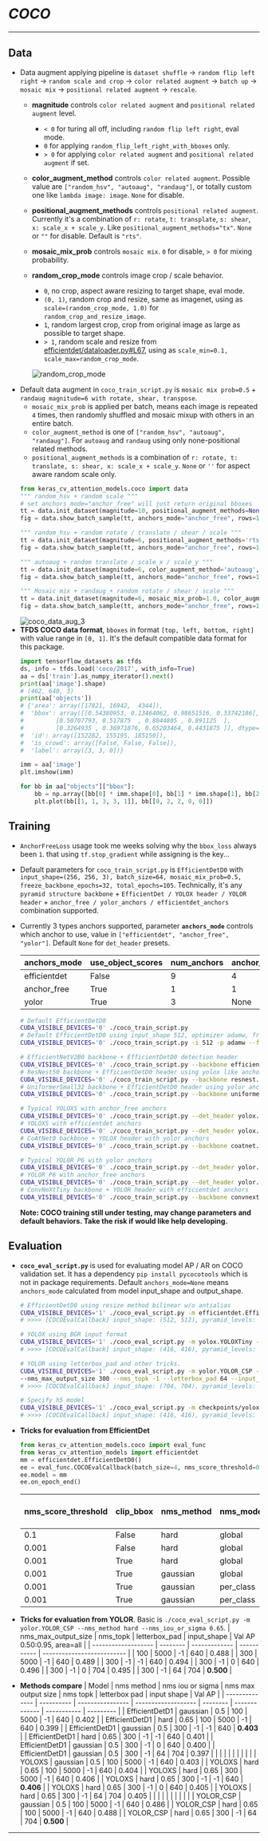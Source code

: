 # ___COCO___
***
## Data
  - Data augment applying pipeline is `dataset shuffle` -> `random flip left right` -> `random scale and crop` -> `color related augment` -> `batch up` -> `mosaic mix` -> `positional related augment` -> `rescale`.
    - **magnitude** controls `color related augment` and `positional related augment` level.
      - `< 0` for turing all off, including `random flip left right`, eval mode.
      - `0` for applying `random_flip_left_right_with_bboxes` only.
      - `> 0` for applying `color related augment` and `positional related augment` if set.
    - **color_augment_method** controls `color related augment`. Possible value are `["random_hsv", "autoaug", "randaug"]`, or totally custom one like `lambda image: image`. `None` for disable.
    - **positional_augment_methods** controls `positional related augment`. Currently it's a combination of `r: rotate`, `t: transplate`, `s: shear`, `x: scale_x + scale_y`. Like `positional_augment_methods="tx"`. `None` or `""` for disable. Default is `"rts"`.
    - **mosaic_mix_prob** controls `mosaic mix`. `0` for disable, `> 0` for mixing probability.
    - **random_crop_mode** controls image crop / scale behavior.
      - `0`, no crop, aspect aware resizing to target shape, eval mode.
      - `(0, 1)`, random crop and resize, same as imagenet, using as `scale=(random_crop_mode, 1.0)` for `random_crop_and_resize_image`.
      - `1`, random largest crop, crop from original image as large as possible to target shape.
      - `> 1`, random scale and resize from [efficientdet/dataloader.py#L67](https://github.com/google/automl/tree/master/efficientdet/dataloader.py#L67), using as `scale_min=0.1, scale_max=random_crop_mode`.

      ![random_crop_mode](https://user-images.githubusercontent.com/5744524/201467046-cfd55129-c893-49a9-8de4-bf33e57de4fa.PNG)
  - Default data augment in `coco_train_script.py` is `mosaic mix prob=0.5` + `randaug magnitude=6 with rotate, shear, transpose`.
    - `mosaic_mix_prob` is applied per batch, means each image is repeated `4` times, then randomly shuffled and mosaic mixup with others in an entire batch.
    - `color_augment_method` is one of `["random_hsv", "autoaug", "randaug"]`. For `autoaug` and `randaug` using only none-positional related methods.
    - `positional_augment_methods` is a combination of `r: rotate, t: translate, s: shear, x: scale_x + scale_y`. `None` or `''` for aspect aware random scale only.
    ```py
    from keras_cv_attention_models.coco import data
    """ random_hsv + random scale """
    # set anchors_mode="anchor_free" will just return original bboxes
    tt = data.init_dataset(magnitude=10, positional_augment_methods=None, anchors_mode="anchor_free", batch_size=4)[0]
    fig = data.show_batch_sample(tt, anchors_mode="anchor_free", rows=1)

    """ random_hsv + random rotate / translate / shear / scale """
    tt = data.init_dataset(magnitude=6, positional_augment_methods='rts', anchors_mode="anchor_free", batch_size=4)[0]
    fig = data.show_batch_sample(tt, anchors_mode="anchor_free", rows=1)

    """ autoaug + random translate / scale_x / scale_y """
    tt = data.init_dataset(magnitude=6, color_augment_method='autoaug', positional_augment_methods='tx', anchors_mode="anchor_free", batch_size=4)[0]
    fig = data.show_batch_sample(tt, anchors_mode="anchor_free", rows=1)

    """ Mosaic mix + randaug + random rotate / shear / scale """
    tt = data.init_dataset(magnitude=6, mosaic_mix_prob=1.0, color_augment_method='randaug', positional_augment_methods='rs', anchors_mode="anchor_free", batch_size=4)[0]
    fig = data.show_batch_sample(tt, anchors_mode="anchor_free", rows=1)
    ```
    ![coco_data_aug_3](https://user-images.githubusercontent.com/5744524/162143972-d2d752e6-5702-42d7-9ff0-1243d2c28566.png)
  - **TFDS COCO data format**, `bboxes` in format `[top, left, bottom, right]` with value range in `[0, 1]`. It's the default compatible data format for this package.
    ```py
    import tensorflow_datasets as tfds
    ds, info = tfds.load('coco/2017', with_info=True)
    aa = ds['train'].as_numpy_iterator().next()
    print(aa['image'].shape)
    # (462, 640, 3)
    print(aa['objects'])
    # {'area': array([17821, 16942,  4344]),
    #  'bbox': array([[0.54380953, 0.13464062, 0.98651516, 0.33742186],
    #         [0.50707793, 0.517875  , 0.8044805 , 0.891125  ],
    #         [0.3264935 , 0.36971876, 0.65203464, 0.4431875 ]], dtype=float32),
    #  'id': array([152282, 155195, 185150]),
    #  'is_crowd': array([False, False, False]),
    #  'label': array([3, 3, 0])}

    imm = aa['image']
    plt.imshow(imm)

    for bb in aa["objects"]["bbox"]:
        bb = np.array([bb[0] * imm.shape[0], bb[1] * imm.shape[1], bb[2] * imm.shape[0], bb[3] * imm.shape[1]])
        plt.plot(bb[[1, 1, 3, 3, 1]], bb[[0, 2, 2, 0, 0]])
    ```
## Training
  - `AnchorFreeLoss` usage took me weeks solving why the `bbox_loss` always been `1`. that using `tf.stop_gradient` while assigning is the key...
  - Default parameters for `coco_train_script.py` is `EfficientDetD0` with `input_shape=(256, 256, 3), batch_size=64, mosaic_mix_prob=0.5, freeze_backbone_epochs=32, total_epochs=105`. Technically, it's any `pyramid structure backbone` + `EfficientDet / YOLOX header / YOLOR header` + `anchor_free / yolor_anchors / efficientdet_anchors` combination supported.
  - Currently 3 types anchors supported, parameter **`anchors_mode`** controls which anchor to use, value in `["efficientdet", "anchor_free", "yolor"]`. Default `None` for `det_header` presets.

    | anchors_mode | use_object_scores | num_anchors | anchor_scale | aspect_ratios | num_scales | grid_zero_start |
    | ------------ | ----------------- | ----------- | ------------ | ------------- | ---------- | --------------- |
    | efficientdet | False             | 9           | 4            | [1, 2, 0.5]   | 3          | False           |
    | anchor_free  | True              | 1           | 1            | [1]           | 1          | True            |
    | yolor        | True              | 3           | None         | presets       | None       | offset=0.5      |

    ```sh
    # Default EfficientDetD0
    CUDA_VISIBLE_DEVICES='0' ./coco_train_script.py
    # Default EfficientDetD0 using input_shape 512, optimizer adamw, freezing backbone 16 epochs, total 50 + 5 epochs
    CUDA_VISIBLE_DEVICES='0' ./coco_train_script.py -i 512 -p adamw --freeze_backbone_epochs 16 --lr_decay_steps 50

    # EfficientNetV2B0 backbone + EfficientDetD0 detection header
    CUDA_VISIBLE_DEVICES='0' ./coco_train_script.py --backbone efficientnet.EfficientNetV2B0 --det_header efficientdet.EfficientDetD0
    # ResNest50 backbone + EfficientDetD0 header using yolox like anchor_free anchors
    CUDA_VISIBLE_DEVICES='0' ./coco_train_script.py --backbone resnest.ResNest50 --anchors_mode anchor_free
    # UniformerSmall32 backbone + EfficientDetD0 header using yolor anchors
    CUDA_VISIBLE_DEVICES='0' ./coco_train_script.py --backbone uniformer.UniformerSmall32 --anchors_mode yolor

    # Typical YOLOXS with anchor_free anchors
    CUDA_VISIBLE_DEVICES='0' ./coco_train_script.py --det_header yolox.YOLOXS --freeze_backbone_epochs 0
    # YOLOXS with efficientdet anchors
    CUDA_VISIBLE_DEVICES='0' ./coco_train_script.py --det_header yolox.YOLOXS --anchors_mode efficientdet --freeze_backbone_epochs 0
    # CoAtNet0 backbone + YOLOX header with yolor anchors
    CUDA_VISIBLE_DEVICES='0' ./coco_train_script.py --backbone coatnet.CoAtNet0 --det_header yolox.YOLOX --anchors_mode yolor

    # Typical YOLOR_P6 with yolor anchors
    CUDA_VISIBLE_DEVICES='0' ./coco_train_script.py --det_header yolor.YOLOR_P6 --freeze_backbone_epochs 0
    # YOLOR_P6 with anchor_free anchors
    CUDA_VISIBLE_DEVICES='0' ./coco_train_script.py --det_header yolor.YOLOR_P6 --anchors_mode anchor_free  --freeze_backbone_epochs 0
    # ConvNeXtTiny backbone + YOLOR header with efficientdet anchors
    CUDA_VISIBLE_DEVICES='0' ./coco_train_script.py --backbone convnext.ConvNeXtTiny --det_header yolor.YOLOR --anchors_mode yolor
    ```
    **Note: COCO training still under testing, may change parameters and default behaviors. Take the risk if would like help developing.**
## Evaluation
  - **`coco_eval_script.py`** is used for evaluating model AP / AR on COCO validation set. It has a dependency `pip install pycocotools` which is not in package requirements. Default `anchors_mode=None` means `anchors_mode` calculated from model input_shape and output_shape.
    ```sh
    # EfficientDetD0 using resize method bilinear w/o antialias
    CUDA_VISIBLE_DEVICES='1' ./coco_eval_script.py -m efficientdet.EfficientDetD0 --resize_method bilinear --disable_antialias
    # >>>> [COCOEvalCallback] input_shape: (512, 512), pyramid_levels: [3, 7], anchors_mode: efficientdet

    # YOLOX using BGR input format
    CUDA_VISIBLE_DEVICES='1' ./coco_eval_script.py -m yolox.YOLOXTiny --use_bgr_input --nms_method hard --nms_iou_or_sigma 0.65
    # >>>> [COCOEvalCallback] input_shape: (416, 416), pyramid_levels: [3, 5], anchors_mode: anchor_free

    # YOLOR using letterbox_pad and other tricks.
    CUDA_VISIBLE_DEVICES='1' ./coco_eval_script.py -m yolor.YOLOR_CSP --nms_method hard --nms_iou_or_sigma 0.65 \
    --nms_max_output_size 300 --nms_topk -1 --letterbox_pad 64 --input_shape 704
    # >>>> [COCOEvalCallback] input_shape: (704, 704), pyramid_levels: [3, 5], anchors_mode: yolor

    # Specify h5 model
    CUDA_VISIBLE_DEVICES='1' ./coco_eval_script.py -m checkpoints/yoloxtiny_yolor_anchor.h5
    # >>>> [COCOEvalCallback] input_shape: (416, 416), pyramid_levels: [3, 5], anchors_mode: yolor
    ```
  - **Tricks for evaluation from EfficientDet**
    ```py
    from keras_cv_attention_models.coco import eval_func
    from keras_cv_attention_models import efficientdet
    mm = efficientdet.EfficientDetD0()
    ee = eval_func.COCOEvalCallback(batch_size=4, nms_score_threshold=0.001, nms_method="gaussian", nms_mode="per_class", nms_topk=5000)
    ee.model = mm
    ee.on_epoch_end()
    ```
    | nms_score_threshold    | clip_bbox | nms_method | nms_mode  | nms_topk | Val AP 0.50:0.95, area=all |
    | ---------------------- | --------- | ---------- | --------- | -------- | -------------------------- |
    | 0.1                    | False     | hard       | global    | 0        | 0.326                      |
    | 0.001                  | False     | hard       | global    | 0        | 0.330                      |
    | 0.001                  | True      | hard       | global    | 0        | 0.331                      |
    | 0.001                  | True      | gaussian   | global    | 0        | 0.333                      |
    | 0.001                  | True      | gaussian   | per_class | 0        | 0.339                      |
    | 0.001                  | True      | gaussian   | per_class | 5000     | **0.343**                  |

  - **Tricks for evaluation from YOLOR**. Basic is `./coco_eval_script.py -m yolor.YOLOR_CSP --nms_method hard --nms_iou_or_sigma 0.65`.
    | nms_max_output_size | nms_topk | letterbox_pad | input_shape | Val AP 0.50:0.95, area=all |
    | ------------------- | -------- | ------------- | ----------- | -------------------------- |
    | 100                 | 5000     | -1            | 640         | 0.488                      |
    | 300                 | 5000     | -1            | 640         | 0.489                      |
    | 300                 | -1       | -1            | 640         | 0.494                      |
    | 300                 | -1       | 0             | 640         | 0.496                      |
    | 300                 | -1       | 0             | 704         | 0.495                      |
    | 300                 | -1       | 64            | 704         | **0.500**                  |

  - **Methods compare**
    | Model          | nms method | nms iou or sigma | nms max output size | nms topk | letterbox pad | input shape | Val AP    |
    | -------------- | ---------- | ---------------- | ------------------- | -------- | ------------- | ----------- | --------- |
    | EfficientDetD1 | gaussian   | 0.5              | 100                 | 5000     | -1            | 640         | 0.402     |
    | EfficientDetD1 | hard       | 0.65             | 100                 | 5000     | -1            | 640         | 0.399     |
    | EfficientDetD1 | gaussian   | 0.5              | 300                 | -1       | -1            | 640         | **0.403** |
    | EfficientDetD1 | hard       | 0.65             | 300                 | -1       | -1            | 640         | 0.401     |
    | EfficientDetD1 | gaussian   | 0.5              | 300                 | -1       | 0             | 640         | 0.400     |
    | EfficientDetD1 | gaussian   | 0.5              | 300                 | -1       | 64            | 704         | 0.397     |
    |                |            |                  |                     |          |               |             |           |
    | YOLOXS         | gaussian   | 0.5              | 100                 | 5000     | -1            | 640         | 0.403     |
    | YOLOXS         | hard       | 0.65             | 100                 | 5000     | -1            | 640         | 0.404     |
    | YOLOXS         | hard       | 0.65             | 300                 | 5000     | -1            | 640         | 0.406     |
    | YOLOXS         | hard       | 0.65             | 300                 | -1       | -1            | 640         | **0.406** |
    | YOLOXS         | hard       | 0.65             | 300                 | -1       | 0             | 640         | 0.405     |
    | YOLOXS         | hard       | 0.65             | 300                 | -1       | 64            | 704         | 0.405     |
    |                |            |                  |                     |          |               |             |           |
    | YOLOR_CSP      | gaussian   | 0.5              | 100                 | 5000     | -1            | 640         | 0.486     |
    | YOLOR_CSP      | hard       | 0.65             | 100                 | 5000     | -1            | 640         | 0.488     |
    | YOLOR_CSP      | hard       | 0.65             | 300                 | -1       | 64            | 704         | **0.500** |
***
